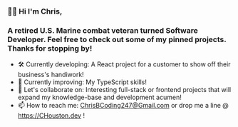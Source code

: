 ### 👋🏾 Hi I'm Chris,
### A retired U.S. Marine combat veteran turned Software Developer.  Feel free to check out some of my pinned projects. Thanks for stopping by!

- 🛠 Currently developing: A React project for a customer to show off their business's handiwork!
- 🌱 Currently improving: My TypeScript skills!
- 🤝 Let's collaborate on: Interesting full-stack or frontend projects that will expand my knowledge-base and development acumen!
- 📫 How to reach me: ChrisBCoding247@Gmail.com or drop me a line @ https://CHouston.dev !



